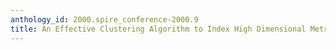```yaml
---
anthology_id: 2000.spire_conference-2000.9
title: An Effective Clustering Algorithm to Index High Dimensional Metric Spaces
---
```

